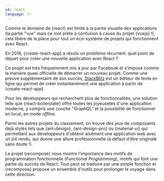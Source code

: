 ```yaml
---
id: react  
language: fr
---
```


Comme le domaine de {react} est limité à la partie visuelle des applications (la partie "vue" mais ce mot prête à confusion à cause du projet {vuejs} !), cela libère de la place pour tout un éco-système de projets qui fonctionnent avec React.

En 2016, {create-react-app} a résolu un problème récurrent: quel point de départ pour créer une nouvelle application avec React ?

Ce projet est très fréquemment mis à jour par Facebook et s'impose comme la manière quasi officielle de démarrer un nouveau projet. Comme une preuve supplémentaire de son succès, [StackBlitz](https://stackblitz.com/) est un éditeur de texte en ligne qui permet de créer instantanément une application à partir de {create-react-app}.

Pour les développeurs qui recherchent plus de fonctionnalités, une solution telle que {react-boilerplate} offre toutes les joyeusetés d'une application moderne, y compris une couche "GraphQL" et la possibilité de fonctionner en local, en mode _offline_.

Parmi les autres projets du classement, on trouve des jeux de composants déjà stylés tels que {ant-design}, {ant-design-pro} ou {material-ui} qui permettent aux développeurs d'obtenir aisément une application web avec un joli rendu, qui donne une allure professionnelle (à défaut d'être originale sans doute !).

Le projet {recompose} nous montre l'importance des motifs de programmation fonctionnelle (_Functional Programming_), motifs qui font une partie du succès de React. Tout peut se traduire par une simple fonction et {recompose} propose un ensemble d'outils pour prolonger le voyage dans cette direction.


